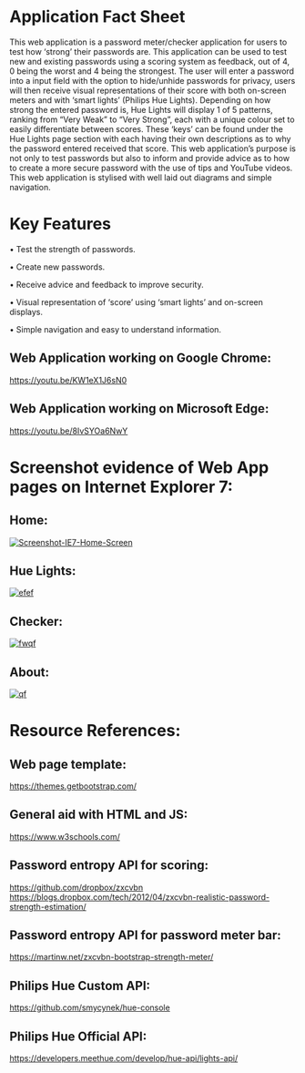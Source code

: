Application Fact Sheet
======

This web application is a password meter/checker application for users to test how ‘strong’ their passwords are. This application can be used to test new and existing passwords using a scoring system as feedback, out of 4, 0 being the worst and 4 being the strongest. The user will enter a password into a input field with the option to hide/unhide passwords for privacy, users will then receive visual representations of their score with both on-screen meters and with ‘smart lights’ (Philips Hue Lights). Depending on how strong the entered password is, Hue Lights will display 1 of 5 patterns, ranking from “Very Weak” to “Very Strong”, each with a unique colour set to easily differentiate between scores. These ‘keys’ can be found under the Hue Lights page section with each having their own descriptions as to why the password entered received that score. This web application’s purpose is not only to test passwords but also to inform and provide advice as to how to create a more secure password with the use of tips and YouTube videos. 
This web application is stylised with well laid out diagrams and simple navigation.

Key Features
======

•	Test the strength of passwords.

•	Create new passwords.

•	Receive advice and feedback to improve security.

•	Visual representation of ‘score’ using ‘smart lights’ and on-screen displays.

•	Simple navigation and easy to understand information.


## Web Application working on Google Chrome:

https://youtu.be/KW1eX1J6sN0

## Web Application working on Microsoft Edge:

https://youtu.be/8IvSYOa6NwY

Screenshot evidence of Web App pages on Internet Explorer 7:
======

## Home:

<a href="https://ibb.co/XYzhwvv"><img src="https://i.ibb.co/xFMp4RR/Screenshot-IE7-Home-Screen.png" alt="Screenshot-IE7-Home-Screen" border="0"></a>

## Hue Lights:

<a href="https://ibb.co/jDDJSvq"><img src="https://i.ibb.co/L11N3zB/efef.png" alt="efef" border="0"></a>

## Checker:

<a href="https://ibb.co/JqF6kQd"><img src="https://i.ibb.co/42gvNdf/fwqf.png" alt="fwqf" border="0"></a>

## About:

<a href="https://ibb.co/gJ4dtFb"><img src="https://i.ibb.co/bXbFNRj/qf.png" alt="qf" border="0"></a>


Resource References:
======

## Web page template:
https://themes.getbootstrap.com/

## General aid with HTML and JS:
https://www.w3schools.com/

## Password entropy API for scoring:
https://github.com/dropbox/zxcvbn
https://blogs.dropbox.com/tech/2012/04/zxcvbn-realistic-password-strength-estimation/

## Password entropy API for password meter bar:
https://martinw.net/zxcvbn-bootstrap-strength-meter/

## Philips Hue Custom API:
https://github.com/smycynek/hue-console

## Philips Hue Official API:
https://developers.meethue.com/develop/hue-api/lights-api/
